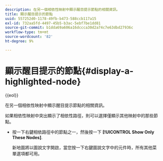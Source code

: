 ```yaml
---
description: 在另一個相依性映射中顯示醒目提示節點的相關資訊。
title: 顯示醒目提示的節點
uuid: 557252d0-1178-49fb-b473-588ccb117a15
exl-id: 732aa5fd-4497-45b5-b3ac-5ebf7be1dd81
source-git-commit: b1dda69a606a16dccca30d2a74c7e63dbd27936c
workflow-type: tm+mt
source-wordcount: '82'
ht-degree: 9%

---
```


# 顯示醒目提示的節點{#display-a-highlighted-node}

{{eol}}

在另一個相依性映射中顯示醒目提示節點的相關資訊。

如果相依性映射中突出顯示了相依性路徑，則可以選擇僅顯示其他映射中的那些節點。

* 按一下右鍵相依路徑中的節點之一，然後按一下 **[!UICONTROL Show Only These Nodes]**.

   新地圖將以圖說文字開啟，當您按一下右鍵圖說文字中的元件時，所有其他菜單選項都可用。
